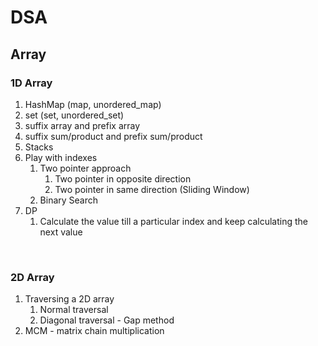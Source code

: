 # DSA
## Array
### 1D Array
1. HashMap (map, unordered_map)
2. set (set, unordered_set)
3. suffix array and prefix array
4. suffix sum/product and prefix sum/product
5. Stacks
6. Play with indexes
    1. Two pointer approach
        1. Two pointer in opposite direction
        2. Two pointer in same direction (Sliding Window)
    2. Binary Search
7. DP
    1. Calculate the value till a particular index and keep calculating the next value

<br>

### 2D Array
1. Traversing a 2D array
    1. Normal traversal
    2. Diagonal traversal - Gap method
2. MCM - matrix chain multiplication

